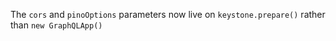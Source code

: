 The `cors` and `pinoOptions` parameters now live on `keystone.prepare()` rather than `new GraphQLApp()`